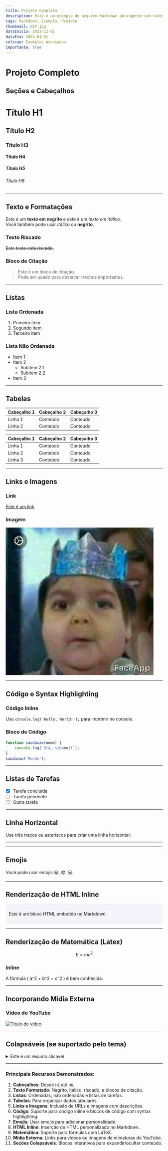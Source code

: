 ```yaml
---
title: Projeto Completo
description: Este é um exemplo de arquivo Markdown abrangente com todos os recursos suportados.
tags: Markdown, Exemplo, Projeto
thumbnail: OIP.jpg
dataInicio: 2023-12-01
dataFim: 2024-01-01
colecao: Exemplos Avançados
importante: true
---
```


# Projeto Completo

## Seções e Cabeçalhos

# Título H1
## Título H2
### Título H3
#### Título H4
##### Título H5
###### Título H6

---

## Texto e Formatações

Este é um **texto em negrito** e este é um *texto em itálico*.  
Você também pode usar _itálico_ ou __negrito__.  

### Texto Riscado
~~Este texto está riscado.~~

### Bloco de Citação
> Este é um bloco de citação.  
> Pode ser usado para destacar trechos importantes.

---

## Listas

### Lista Ordenada
1. Primeiro item
2. Segundo item
3. Terceiro item

### Lista Não Ordenada
- Item 1
- Item 2
  - Subitem 2.1
  - Subitem 2.2
- Item 3

---

## Tabelas

| Cabeçalho 1 | Cabeçalho 2 | Cabeçalho 3 |
|-------------|-------------|-------------|
| Linha 1     | Conteúdo    | Conteúdo    |
| Linha 2     | Conteúdo    | Conteúdo    |

<table>
    <thead>
        <tr>
            <th>Cabeçalho 1</th>
            <th>Cabeçalho 2</th>
            <th>Cabeçalho 3</th>
        </tr>
    </thead>
    <tbody>
        <tr>
            <td>Linha 1</td>
            <td>Conteúdo</td>
            <td>Conteúdo</td>
        </tr>
        <tr>
            <td>Linha 2</td>
            <td>Conteúdo</td>
            <td>Conteúdo</td>
        </tr>
        <tr>
            <td>Linha 3</td>
            <td>Conteúdo</td>
            <td>Conteúdo</td>
        </tr>
    </tbody>
</table>

---

## Links e Imagens

### Link
[Este é um link](https://www.example.com)

### Imagem
![Descrição da imagem](OIP.jpg)

---

## Código e Syntax Highlighting

### Código Inline
Use `console.log('Hello, World!');` para imprimir no console.

### Bloco de Código
```javascript
function saudacao(nome) {
    console.log(`Olá, ${nome}!`);
}
saudacao('Mundo');
```

---

## Listas de Tarefas
- [x] Tarefa concluída
- [ ] Tarefa pendente
- [ ] Outra tarefa

---

## Linha Horizontal
Use três traços ou asteriscos para criar uma linha horizontal:

---

---

## Emojis
Você pode usar emojis 😀, 😎, 💻.

---

## Renderização de HTML Inline

<div style="background-color: #f4f4f9; padding: 10px; border-radius: 5px;">
  <p>Este é um bloco HTML embutido no Markdown.</p>
</div>

---

## Renderização de Matemática (Latex)

$$
E = mc^2
$$

### Inline
A fórmula \( a^2 + b^2 = c^2 \) é bem conhecida.

---

## Incorporando Mídia Externa

### Vídeo do YouTube
[![Título do vídeo](https://img.youtube.com/vi/dQw4w9WgXcQ/0.jpg)](https://www.youtube.com/watch?v=dQw4w9WgXcQ)

---

## Colapsáveis (se suportado pelo tema)

<details>
  <summary>Este é um resumo clicável</summary>
  Aqui está o conteúdo dentro da seção colapsável.
</details>

---

### Principais Recursos Demonstrados:
1. **Cabeçalhos**: Desde `H1` até `H6`.
2. **Texto Formatado**: Negrito, itálico, riscado, e blocos de citação.
3. **Listas**: Ordenadas, não ordenadas e listas de tarefas.
4. **Tabelas**: Para organizar dados tabulares.
5. **Links e Imagens**: Inclusão de URLs e imagens com descrições.
6. **Código**: Suporte para código inline e blocos de código com syntax highlighting.
7. **Emojis**: Usar emojis para adicionar personalidade.
8. **HTML Inline**: Inserção de HTML personalizado no Markdown.
9. **Matemática**: Suporte para fórmulas com LaTeX.
10. **Mídia Externa**: Links para vídeos ou imagens de miniaturas do YouTube.
11. **Seções Colapsáveis**: Blocos interativos para expandir/ocultar conteúdo.